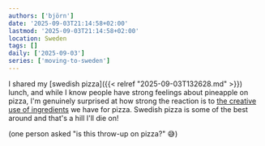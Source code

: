 ```yaml
---
authors: ['björn']
date: '2025-09-03T21:14:58+02:00'
lastmod: '2025-09-03T21:14:58+02:00'
location: Sweden
tags: []
daily: ['2025-09-03']
series: ['moving-to-sweden']
---
```

I shared my [swedish pizza]({{< relref "2025-09-03T132628.md" >}}) lunch, and while I know people have strong feelings about pineapple on pizza, I'm genuinely surprised at how strong the reaction is to [the creative use of ingredients](https://patiolist.com/what-is-a-swedish-pizza-uncovering-a-unique-culinary-fusion) we have for pizza. Swedish pizza is some of the best around and that's a hill I'll die on!

(one person asked "is this throw-up on pizza?" 😅)

